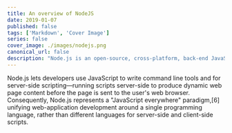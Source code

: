 ```yaml
---
title: An overview of NodeJS
date: 2019-01-07
published: false
tags: ['Markdown', 'Cover Image']
series: false
cover_image: ./images/nodejs.png
canonical_url: false
description: "Node.js is an open-source, cross-platform, back-end JavaScript runtime environment that runs on the V8 engine and executes JavaScript code outside a web browser."
---
```


Node.js lets developers use JavaScript to write command line tools and for server-side scripting—running scripts server-side to produce dynamic web page content before the page is sent to the user's web browser. Consequently, Node.js represents a "JavaScript everywhere" paradigm,[6] unifying web-application development around a single programming language, rather than different languages for server-side and client-side scripts.
